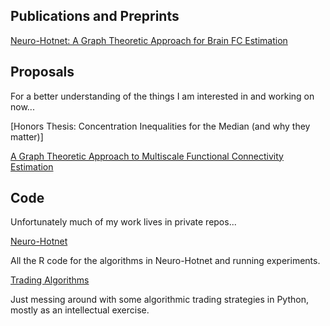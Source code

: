 <!-- ## Welcome to GitHub Pages

You can use the [editor on GitHub](https://github.com/ntung88/ntung.github.io/edit/gh-pages/index.md) to maintain and preview the content for your website in Markdown files.

Whenever you commit to this repository, GitHub Pages will run [Jekyll](https://jekyllrb.com/) to rebuild the pages in your site, from the content in your Markdown files.

### Markdown

Markdown is a lightweight and easy-to-use syntax for styling your writing. It includes conventions for

```markdown
Syntax highlighted code block

# Header 1
## Header 2
### Header 3

- Bulleted
- List

1. Numbered
2. List

**Bold** and _Italic_ and `Code` text

[Link](url) and ![Image](src)
```

For more details see [Basic writing and formatting syntax](https://docs.github.com/en/github/writing-on-github/getting-started-with-writing-and-formatting-on-github/basic-writing-and-formatting-syntax).

### Jekyll Themes

Your Pages site will use the layout and styles from the Jekyll theme you have selected in your [repository settings](https://github.com/ntung88/ntung.github.io/settings/pages). The name of this theme is saved in the Jekyll `_config.yml` configuration file.

### Support or Contact

Having trouble with Pages? Check out our [documentation](https://docs.github.com/categories/github-pages-basics/) or [contact support](https://support.github.com/contact) and we’ll help you sort it out. -->

## Publications and Preprints
[Neuro-Hotnet: A Graph Theoretic Approach for Brain FC Estimation](https://arxiv.org/abs/2111.08118)

## Proposals
For a better understanding of the things I am interested in and working on now...

[Honors Thesis: Concentration Inequalities for the Median (and why they matter)]

[A Graph Theoretic Approach to Multiscale Functional Connectivity Estimation](Tung%2CNathan_ResearchProposal.pdf)

## Code
Unfortunately much of my work lives in private repos...

[Neuro-Hotnet](https://github.com/ntung88/NeuroHotnet)

All the R code for the algorithms in Neuro-Hotnet and running experiments.

[Trading Algorithms](https://github.com/ntung88/Trading_Algorithms)

Just messing around with some algorithmic trading strategies in Python, mostly as an intellectual exercise.
